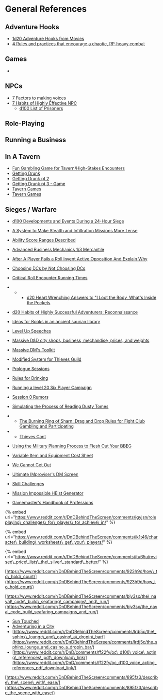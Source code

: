 # General References

## Adventure Hooks

* [1d20 Adventure Hooks from Movies](https://www.reddit.com/r/DnDBehindTheScreen/comments/hsa2xm/1d20_dd_adventure_hooks_from_movies/)
* [4 Rules and practices that encourage a chaotic, RP-heavy combat](https://www.reddit.com/r/DnDBehindTheScreen/comments/ciyphv/4_rules_and_practices_that_encourage_a_chaotic/)

## Games

* 
## NPCs

* [7 Factors to making voices](https://www.reddit.com/r/DnDBehindTheScreen/comments/b2y3y5/7_factors_to_making_unique_npc_voices_also_frank/)
* [7 Habits of Highly Effective NPC](https://www.reddit.com/r/DnDBehindTheScreen/comments/blrt67/steal_my_idea_the_7_habits_of_highly_effective/)
  * [d100 List of Prisoners](https://www.reddit.com/r/d100/comments/jv2u54/lets_build_d100_list_of_prisoners_nameracecrime/)

## Role-Playing

## Running a Business

## In A Tavern

* [Fun Gambling Game for Tavern/High-Stakes Encounters](https://www.reddit.com/r/DnDBehindTheScreen/comments/ch8ell/fun_gambling_game_for_tavernhighstakes_encounters/)
* [Getting Drunk](https://www.reddit.com/r/DnD/comments/4nu2mz/5e_getting_drunk/)
* [Getting Drunk pt 2](https://www.reddit.com/r/DnDBehindTheScreen/comments/jd7lrj/5e_rules_for_the_alcoholics_in_the_party/)
* [Getting Drunk pt 3 - Game](https://www.reddit.com/r/DnD/comments/7874d8/simple_drinking_game_rules/)
* [Tavern Games](https://www.reddit.com/r/DnDBehindTheScreen/comments/idwccr/tavern_games_a_resource_for_dms_to_make_the_most/)
* [Tavern Games](https://www.reddit.com/r/DnDBehindTheScreen/comments/fn6tng/a_collection_of_tavern_games/)

## Sieges / Warfare

* [d100 Developments and Events During a 24-Hour Siege](https://www.reddit.com/r/d100/comments/khqkn0/lets_build_d100_developmentsevents_during_a/) 







* [A System to Make Stealth and Infiltration Missions More Tense](https://www.reddit.com/r/DnDBehindTheScreen/comments/l2a8pm/a_system_for_making_stealth_and_infiltration/)
* [Ability Score Ranges Described](https://www.reddit.com/r/dndnext/comments/81cras/dd_ability_score_ranges_described/)
* [Advanced Business Mechanics 1/3 Mercantile](https://www.reddit.com/r/DnDBehindTheScreen/comments/jxwnzw/advanced_business_mechanics_13_mercantile_a_set/)
* [After A Player Fails a Roll Invent Active Opposition And Explain Why](https://www.reddit.com/r/DnDBehindTheScreen/comments/936u0a/after_a_player_fails_a_roll_invent_active/)
* [Choosing DCs by Not Choosing DCs](https://www.reddit.com/r/DnDBehindTheScreen/comments/jzhcql/choosing_dcs_by_not_choosing_dcs/)
* [Critical Roll Encounter Running Times](https://docs.google.com/spreadsheets/d/1Zx1N0cQcd1fJadUwar7f2hJ2p61qoX7lctsVaIEa5uM/edit#gid=482828795)
* * * [d20 Heart Wrenching Answers to "I Loot the Body, What's Inside the Pockets](https://www.reddit.com/r/DnDBehindTheScreen/comments/jjprdm/1d20_heart_wrenching_answers_to_i_loot_the_body/)
* [d20 Habits of Highly Successful Adventurers: Reconnaissance](https://www.reddit.com/r/dndnext/comments/fdyfqa/1d20_habits_of_highly_successful_adventurers/)
* [Ideas for Books in an ancient saurian library](https://www.reddit.com/r/d100/comments/jfkcs5/ideas_for_books_in_an_ancient_saurian_library/)
* [Level Up Speeches](https://www.reddit.com/r/DMAcademy/comments/lgmpmf/something_i_implemented_tonight_that_really_made/)
* [Massive D&D city shops, business, mechandise, prices, and weights](https://www.reddit.com/r/DnDBehindTheScreen/comments/hit8d0/massive_dd_city_shops_business_merchandise_prices/)
* [Massive DM's Toolkit](https://www.reddit.com/r/DnDBehindTheScreen/comments/7nqfgh/massive_dms_toolkit_online_resources/)
* [Modified System for Thieves Guild](https://www.reddit.com/r/DMAcademy/comments/krem8j/modified_system_for_thieves_guild_feedback_welcome/)
* [Prologue Sessions](https://www.reddit.com/r/DnDBehindTheScreen/comments/ltdjoh/prologue_sessions_immersing_your_players_before/)
* [Rules for Drinking](https://www.reddit.com/r/DnDBehindTheScreen/comments/jd7lrj/5e_rules_for_the_alcoholics_in_the_party/)
* [Running a level 20 Six Player Campaign](https://www.reddit.com/r/DMAcademy/comments/i6l4w3/running_a_level_120_sixplayer_campaign_weekly_for/)
* [Session 0 Rumors](https://www.reddit.com/r/dndmemes/comments/iun5rs/this_idea_helps_alot/)
* [Simulating the Process of Reading Dusty Tomes](https://www.reddit.com/r/DnDBehindTheScreen/comments/lp7xg4/books_the_best_weapons_in_the_world_simulating/)
* * [The Burning Ring of Sharn: Drag and Drop Rules for Fight Club Gambling and Participating](https://www.reddit.com/r/DnDBehindTheScreen/comments/jtwt8s/the_burning_ring_of_sharn_drag_n_drop_rules_for/)
* * [Thieves Cant](https://www.reddit.com/r/DnDBehindTheScreen/comments/8k8g8k/oh_yes_thieves_can_cant/)
* [Using the Military Planning Process to Flesh Out Your BBEG](https://www.reddit.com/r/DMAcademy/comments/kxiz8y/using_the_military_planning_process_to_flesh_out/)
* [Variable Item and Equipment Cost Sheet](https://www.reddit.com/r/DnDBehindTheScreen/comments/jxiqax/the_variable_item_and_equipment_cost_sheet_ever/)
* [We Cannot Get Out](https://www.reddit.com/r/DnDBehindTheScreen/comments/lu0yt0/we_cannot_get_out_giving_the_underdark_a_mines_of/)
* [Ultimate IMproviser's DM Screen](https://www.reddit.com/r/DnDBehindTheScreen/comments/d03v0x/the_ultimate_improvisers_dm_screen/)
* [Skill Challenges](https://www.reddit.com/r/DnDBehindTheScreen/comments/jr15bz/trials_reforge_your_skill_challenges_and/)
* [Mission Impossible HEist Generator](https://www.reddit.com/r/DnDBehindTheScreen/comments/k0ocnj/mission_impossible_heist_generator/)
* [Gamemaster's Handbook of Professions](https://www.reddit.com/r/DnDBehindTheScreen/comments/ev08m1/the_gamemasters_handbook_of_professions/)

{% embed url="https://www.reddit.com/r/DnDBehindTheScreen/comments/igyjsn/roleplaying\_challenges\_for\_players\_to\_achieve\_in/" %}

{% embed url="https://www.reddit.com/r/DnDBehindTheScreen/comments/ik1t46/character\_building\_worksheets\_get\_your\_players/" %}

{% embed url="https://www.reddit.com/r/DnDBehindTheScreen/comments/itu65u/revised\_price\_lists\_the\_silver\_standard\_better/" %}

[https://www.reddit.com/r/DnDBehindTheScreen/comments/923h9d/how\_to\_hold\_court/](https://www.reddit.com/r/DnDBehindTheScreen/comments/923h9d/how_to_hold_court/)

[https://www.reddit.com/r/DnDBehindTheScreen/comments/bjv3sx/the\_naval\_code\_build\_seafaring\_campaigns\_and\_run/](https://www.reddit.com/r/DnDBehindTheScreen/comments/bjv3sx/the_naval_code_build_seafaring_campaigns_and_run/)

* [Sun Touched](https://aneralys.tumblr.com/post/149365967261/holy-book-of-lathander)
* [Adventuring in a City](https://www.belloflostsouls.net/2020/12/dd-building-cities-and-building-adventure.html)
* [https://www.reddit.com/r/DnDBehindTheScreen/comments/lrdj5c/the\_sphinx\_lounge\_and\_casino\_a\_dropin\_bar/](https://www.reddit.com/r/DnDBehindTheScreen/comments/lrdj5c/the_sphinx_lounge_and_casino_a_dropin_bar/)
* [https://www.reddit.com/r/DnD/comments/ff22fy/oc\_d100\_voice\_acting\_references\_pdf\_download\_link/](https://www.reddit.com/r/DnD/comments/ff22fy/oc_d100_voice_acting_references_pdf_download_link/)

[https://www.reddit.com/r/DnDBehindTheScreen/comments/895fz3/describe\_the\_scene\_with\_ease/](https://www.reddit.com/r/DnDBehindTheScreen/comments/895fz3/describe_the_scene_with_ease/)

